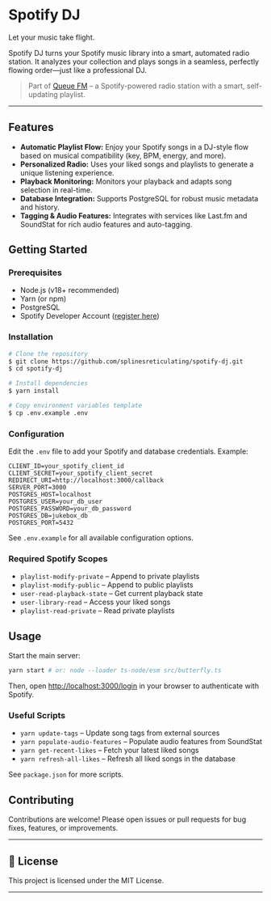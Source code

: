 # Spotify DJ

Let your music take flight.

Spotify DJ turns your Spotify music library into a smart, automated radio station. It analyzes your collection and plays songs in a seamless, perfectly flowing order—just like a professional DJ.

> Part of [Queue FM](https://github.com/splinesreticulating/queue-fm) – a Spotify-powered radio station with a smart, self-updating playlist.

---

## Features

- **Automatic Playlist Flow:** Enjoy your Spotify songs in a DJ-style flow based on musical compatibility (key, BPM, energy, and more).
- **Personalized Radio:** Uses your liked songs and playlists to generate a unique listening experience.
- **Playback Monitoring:** Monitors your playback and adapts song selection in real-time.
- **Database Integration:** Supports PostgreSQL for robust music metadata and history.
- **Tagging & Audio Features:** Integrates with services like Last.fm and SoundStat for rich audio features and auto-tagging.

## Getting Started

### Prerequisites
- Node.js (v18+ recommended)
- Yarn (or npm)
- PostgreSQL
- Spotify Developer Account ([register here](https://developer.spotify.com/dashboard/applications))

### Installation

```bash
# Clone the repository
$ git clone https://github.com/splinesreticulating/spotify-dj.git
$ cd spotify-dj

# Install dependencies
$ yarn install

# Copy environment variables template
$ cp .env.example .env
```

### Configuration
Edit the `.env` file to add your Spotify and database credentials. Example:

```env
CLIENT_ID=your_spotify_client_id
CLIENT_SECRET=your_spotify_client_secret
REDIRECT_URI=http://localhost:3000/callback
SERVER_PORT=3000
POSTGRES_HOST=localhost
POSTGRES_USER=your_db_user
POSTGRES_PASSWORD=your_db_password
POSTGRES_DB=jukebox_db
POSTGRES_PORT=5432
```

See `.env.example` for all available configuration options.

### Required Spotify Scopes

- `playlist-modify-private` – Append to private playlists
- `playlist-modify-public` – Append to public playlists
- `user-read-playback-state` – Get current playback state
- `user-library-read` – Access your liked songs
- `playlist-read-private` – Read private playlists

## Usage

Start the main server:
```bash
yarn start # or: node --loader ts-node/esm src/butterfly.ts
```

Then, open [http://localhost:3000/login](http://localhost:3000/login) in your browser to authenticate with Spotify.

### Useful Scripts
- `yarn update-tags` – Update song tags from external sources
- `yarn populate-audio-features` – Populate audio features from SoundStat
- `yarn get-recent-likes` – Fetch your latest liked songs
- `yarn refresh-all-likes` – Refresh all liked songs in the database

See `package.json` for more scripts.

## Contributing

Contributions are welcome! Please open issues or pull requests for bug fixes, features, or improvements.

---

## 📄 License

This project is licensed under the MIT License.

---
